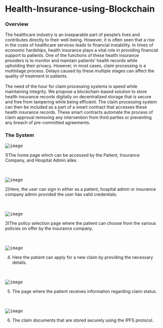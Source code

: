 # Health-Insurance-using-Blockchain

<h3>Overview</h3>
The healthcare industry is an inseparable part
of people’s lives and contributes directly to their well-being.
However, it is often seen that a rise in the costs of healthcare
services leads to financial instability. In times of economic
hardships, health insurance plays a vital role in providing
financial support to patients. One of the functions of these
health insurance providers is to monitor and maintain
patients’ health records while upholding their privacy.
However, in most cases, claim processing is a multistage
process. Delays caused by these multiple stages can affect the
quality of treatment in patients. 
<br></br>
The need of the hour for claim
processing systems is speed while maintaining integrity. We
propose a blockchain-based solution to store health insurance
records digitally on decentralized storage that is secure and
free from tampering while being efficient. The claim processing
system can then be included as a part of a smart contract that
accesses these health insurance records. These smart contracts
automate the process of claim approval removing any
intervention from third parties or preventing any breach of
pre-committed agreements.

<h3>The System</h3>

<kbd>![image](https://user-images.githubusercontent.com/41748847/183892126-8e85f2ad-ab58-4c0d-9b63-918cafa747e7.png)</kbd>

1)The home page which can be accessed by the Patient, Insurance Company, and Hospital Admin alike.

<br></br>
<kbd>![image](https://user-images.githubusercontent.com/41748847/183892218-14dd8e35-a975-4b65-82d4-253460883456.png)</kbd>


2)Here, the user can sign in either as a patient, hospital admin or insurance company
admin provided the user has valid credentials.

<br></br>
<kbd>![image](https://user-images.githubusercontent.com/41748847/183892312-d0e40f55-55cd-4b98-ad15-af1ce4a885f8.png)</kbd>

3)The policy selection page where the patient can choose from the various policies on offer by the
insurance company.

<br></br>
<kbd>![image](https://user-images.githubusercontent.com/41748847/183892940-534b6e3e-e2ef-45d3-be25-0eb049fa505d.png)</kbd>


4) Here the patient can apply for a new claim by providing the necessary details.


<br></br>
<kbd>![image](https://user-images.githubusercontent.com/41748847/183893168-1699cf30-6579-4b52-b907-b29adf8a238f.png)</kbd>


5) The page where the patient receives information regarding claim status.

<br></br>
<kbd>![image](https://user-images.githubusercontent.com/41748847/183893265-829294d7-dd9f-4440-a6d2-072a6eb489bd.png)</kbd>


6) The claim documents that are stored securely using the IPFS protocol.

